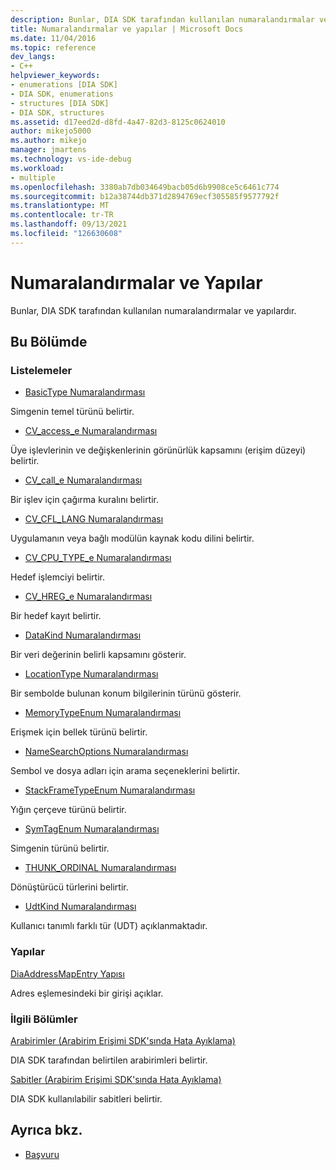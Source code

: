 ```yaml
---
description: Bunlar, DIA SDK tarafından kullanılan numaralandırmalar ve yapılardır.
title: Numaralandırmalar ve yapılar | Microsoft Docs
ms.date: 11/04/2016
ms.topic: reference
dev_langs:
- C++
helpviewer_keywords:
- enumerations [DIA SDK]
- DIA SDK, enumerations
- structures [DIA SDK]
- DIA SDK, structures
ms.assetid: d17eed2d-d8fd-4a47-82d3-8125c0624010
author: mikejo5000
ms.author: mikejo
manager: jmartens
ms.technology: vs-ide-debug
ms.workload:
- multiple
ms.openlocfilehash: 3380ab7db034649bacb05d6b9908ce5c6461c774
ms.sourcegitcommit: b12a38744db371d2894769ecf305585f9577792f
ms.translationtype: MT
ms.contentlocale: tr-TR
ms.lasthandoff: 09/13/2021
ms.locfileid: "126630608"
---
```

# <a name="enumerations-and-structures"></a>Numaralandırmalar ve Yapılar

Bunlar, DIA SDK tarafından kullanılan numaralandırmalar ve yapılardır.

## <a name="in-this-section"></a>Bu Bölümde

### <a name="enumerations"></a>Listelemeler

- [BasicType Numaralandırması](../../debugger/debug-interface-access/basictype.md)

 Simgenin temel türünü belirtir.

- [CV_access_e Numaralandırması](../../debugger/debug-interface-access/cv-access-e.md)

 Üye işlevlerinin ve değişkenlerinin görünürlük kapsamını (erişim düzeyi) belirtir.

- [CV_call_e Numaralandırması](../../debugger/debug-interface-access/cv-call-e.md)

 Bir işlev için çağırma kuralını belirtir.

- [CV_CFL_LANG Numaralandırması](../../debugger/debug-interface-access/cv-cfl-lang.md)

 Uygulamanın veya bağlı modülün kaynak kodu dilini belirtir.

- [CV_CPU_TYPE_e Numaralandırması](../../debugger/debug-interface-access/cv-cpu-type-e.md)

 Hedef işlemciyi belirtir.

- [CV_HREG_e Numaralandırması](../../debugger/debug-interface-access/cv-hreg-e.md)

 Bir hedef kayıt belirtir.

- [DataKind Numaralandırması](../../debugger/debug-interface-access/datakind.md)

 Bir veri değerinin belirli kapsamını gösterir.

- [LocationType Numaralandırması](../../debugger/debug-interface-access/locationtype.md)

 Bir sembolde bulunan konum bilgilerinin türünü gösterir.

- [MemoryTypeEnum Numaralandırması](../../debugger/debug-interface-access/memorytypeenum.md)

 Erişmek için bellek türünü belirtir.

- [NameSearchOptions Numaralandırması](../../debugger/debug-interface-access/namesearchoptions.md)

 Sembol ve dosya adları için arama seçeneklerini belirtir.

- [StackFrameTypeEnum Numaralandırması](../../debugger/debug-interface-access/stackframetypeenum.md)

 Yığın çerçeve türünü belirtir.

- [SymTagEnum Numaralandırması](../../debugger/debug-interface-access/symtagenum.md)

 Simgenin türünü belirtir.

- [THUNK_ORDINAL Numaralandırması](../../debugger/debug-interface-access/thunk-ordinal.md)

 Dönüştürücü türlerini belirtir.

- [UdtKind Numaralandırması](../../debugger/debug-interface-access/udtkind.md)

 Kullanıcı tanımlı farklı tür (UDT) açıklanmaktadır.

### <a name="structures"></a>Yapılar

[DiaAddressMapEntry Yapısı](../../debugger/debug-interface-access/diaaddressmapentry.md)

Adres eşlemesindeki bir girişi açıklar.

### <a name="related-sections"></a>İlgili Bölümler

[Arabirimler (Arabirim Erişimi SDK'sında Hata Ayıklama)](../../debugger/debug-interface-access/interfaces-debug-interface-access-sdk.md)

DIA SDK tarafından belirtilen arabirimleri belirtir.

[Sabitler (Arabirim Erişimi SDK'sında Hata Ayıklama)](../../debugger/debug-interface-access/constants-debug-interface-access-sdk.md)

DIA SDK kullanılabilir sabitleri belirtir.

## <a name="see-also"></a>Ayrıca bkz.

- [Başvuru](../../debugger/debug-interface-access/debug-interface-access-sdk-reference.md)
